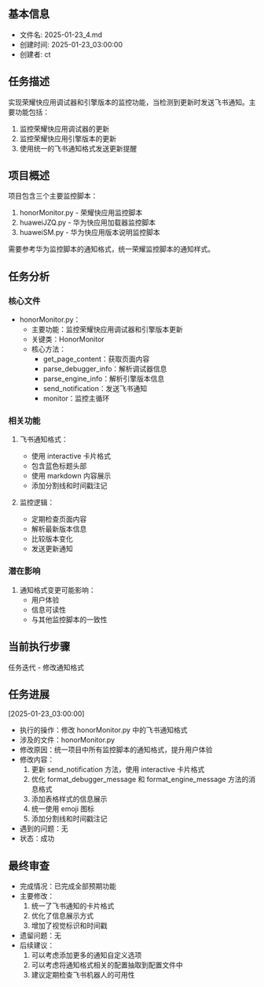 ## 基本信息
- 文件名: 2025-01-23_4.md
- 创建时间: 2025-01-23_03:00:00
- 创建者: ct

## 任务描述
实现荣耀快应用调试器和引擎版本的监控功能，当检测到更新时发送飞书通知。主要功能包括：
1. 监控荣耀快应用调试器的更新
2. 监控荣耀快应用引擎版本的更新
3. 使用统一的飞书通知格式发送更新提醒

## 项目概述
项目包含三个主要监控脚本：
1. honorMonitor.py - 荣耀快应用监控脚本
2. huaweiJZQ.py - 华为快应用加载器监控脚本
3. huaweiSM.py - 华为快应用版本说明监控脚本

需要参考华为监控脚本的通知格式，统一荣耀监控脚本的通知样式。

## 任务分析
### 核心文件
- honorMonitor.py：
  - 主要功能：监控荣耀快应用调试器和引擎版本更新
  - 关键类：HonorMonitor
  - 核心方法：
    - get_page_content：获取页面内容
    - parse_debugger_info：解析调试器信息
    - parse_engine_info：解析引擎版本信息
    - send_notification：发送飞书通知
    - monitor：监控主循环

### 相关功能
1. 飞书通知格式：
   - 使用 interactive 卡片格式
   - 包含蓝色标题头部
   - 使用 markdown 内容展示
   - 添加分割线和时间戳注记
   
2. 监控逻辑：
   - 定期检查页面内容
   - 解析最新版本信息
   - 比较版本变化
   - 发送更新通知

### 潜在影响
1. 通知格式变更可能影响：
   - 用户体验
   - 信息可读性
   - 与其他监控脚本的一致性

## 当前执行步骤
任务迭代 - 修改通知格式

## 任务进展
[2025-01-23_03:00:00]
- 执行的操作：修改 honorMonitor.py 中的飞书通知格式
- 涉及的文件：honorMonitor.py
- 修改原因：统一项目中所有监控脚本的通知格式，提升用户体验
- 修改内容：
  1. 更新 send_notification 方法，使用 interactive 卡片格式
  2. 优化 format_debugger_message 和 format_engine_message 方法的消息格式
  3. 添加表格样式的信息展示
  4. 统一使用 emoji 图标
  5. 添加分割线和时间戳注记
- 遇到的问题：无
- 状态：成功

## 最终审查
- 完成情况：已完成全部预期功能
- 主要修改：
  1. 统一了飞书通知的卡片格式
  2. 优化了信息展示方式
  3. 增加了视觉标识和时间戳
- 遗留问题：无
- 后续建议：
  1. 可以考虑添加更多的通知自定义选项
  2. 可以考虑将通知格式相关的配置抽取到配置文件中
  3. 建议定期检查飞书机器人的可用性 